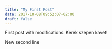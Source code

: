 ```yaml
---
title: "My First Post"
date: 2017-10-08T09:52:07+02:00
draft: false
---
```


First post with modifications. Kerek szepen kavet!

New second line
